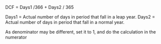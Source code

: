 DCF = Days1 /366 + Days2 / 365

Days1 = Actual number of days in period that fall in a leap year.
Days2 = Actual number of days in period that fall in a normal year.

As denominator may be different, set it to 1, and do the calculation in the numerator